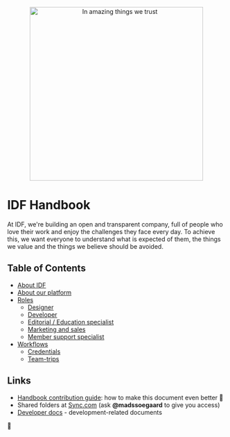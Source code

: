 <p align="center"><img src="https://public-media.interaction-design.org/images/idf-logo-full-expanded.svg" alt="In amazing things we trust" width="400"></p>



IDF Handbook
============

At IDF, we're building an open and transparent company, full of people who love their work and enjoy the challenges they face every day.
To achieve this, we want everyone to understand what is expected of them, the things we value and the things we believe should be avoided.


## Table of Contents
 - [About IDF](/company/README.md)
 - [About our platform](/platform/README.md)
 - [Roles](/roles/README.md)
     - [Designer](/roles/designer/README.md)
     - [Developer](/roles/developer/README.md)
     - [Editorial / Education specialist](/roles/education-specialist/README.md)
     - [Marketing and sales](/roles/marketing-and-sales/README.md)
     - [Member support specialist](/roles/member-support/README.md)
 - [Workflows](/workflows/README.md)
    - [Credentials](/workflows/credentials/README.md)
    - [Team-trips](/workflows/team-trips/README.md)


## Links
 - [Handbook contribution guide](CONTRIBUTING.md): how to make this document even better 🦄
 - Shared folders at [Sync.com](https://cp.sync.com/files/) (ask **@madssoegaard** to give you access)
 - [Developer docs](https://github.com/InteractionDesignFoundation/IDF-web/blob/develop/docs/README.md) - development-related documents


🦄

